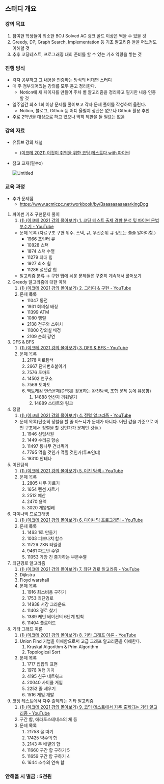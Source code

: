## 스터디 개요

### 강의 목표

1. 참여한 학생들이 최소한 BOJ Solved AC 랭크 골드 이상은 찍을 수 있을 것
2. Greedy, DP, Graph Search, Implementation 등 기초 알고리즘 들을 어느정도 이해할 것
3. 추후 코딩테스트, 프로그래밍 대회 준비를 할 수 있는 기초 역량을 쌓는 것

### 진행 방식

- 각자 공부하고 그 내용을 인증하는 방식의 비대면 스터디
- 매 주 첨부되어있는 강의를 모두 듣고 정리한다.
    - Notion에 새 페이지를 만들어 주차 별 알고리즘을 정리하고 필기한 내용 인증할 것
- 일주일간 최소 1회 이상 문제를 풀어보고 각자 문제 풀이를 작성하여 올린다.
    - Notion, 블로그, Github 등 어디 올릴지 상관은 없으나 Github 활용 추천
- 주로 2학년을 대상으로 하고 있으나 딱히 제한을 둘 필요는 없음

### 강의 자료

- 유튜브 강의 채널
    - [(이코테 2021) 이것이 취업을 위한 코딩 테스트다 with 파이썬](https://www.youtube.com/watch?v=m-9pAwq1o3w&list=PLRx0vPvlEmdAghTr5mXQxGpHjWqSz0dgC)
- 참고 교재(필수x)
    
    ![Untitled](https://s3-us-west-2.amazonaws.com/secure.notion-static.com/964bb424-9fae-4611-8016-da791e3225a6/Untitled.png)
    

### 교육 과정

- 추가 문제집
    - https://www.acmicpc.net/workbook/by/BaaaaaaaaaaarkingDog
1. 파이썬 기초 구현문제 풀이
    1. [(1) (이코테 2021 강의 몰아보기) 1. 코딩 테스트 출제 경향 분석 및 파이썬 문법 부수기 - YouTube](https://www.youtube.com/watch?v=m-9pAwq1o3w&list=PLRx0vPvlEmdAghTr5mXQxGpHjWqSz0dgC) 
    - 문제 목록 (자료구조 구현 위주. 스택, 큐, 우선순위 큐 정도는 쓸줄 알아야함.)
        - 1966 프린터 큐
        - 10828 스택
        - 1874 스택 수열
        - 11279 최대 힙
        - 1927 최소 힙
        - 11286 절댓값 힙
    - 알고리즘 분류 → 구현 탭에 쉬운 문제들은 꾸준히 계속해서 풀어보기
2. Greedy 알고리즘에 대한 이해
    1. [(1) (이코테 2021 강의 몰아보기) 2. 그리디 & 구현 - YouTube](https://www.youtube.com/watch?v=2zjoKjt97vQ&list=PLRx0vPvlEmdAghTr5mXQxGpHjWqSz0dgC&index=2)
    2. 문제 목록
        - 11047 동전
        - 1931 회의실 배정
        - 11399 ATM
        - 1080 행렬
        - 2138 전구와 스위치
        - 11000 강의실 배정
        - 2109 순회 강연
3. DFS & BFS
    1. [(1) (이코테 2021 강의 몰아보기) 3. DFS & BFS - YouTube](https://www.youtube.com/watch?v=7C9RgOcvkvo&list=PLRx0vPvlEmdAghTr5mXQxGpHjWqSz0dgC&index=3)
    2. 문제 목록
        1. 2178 미로탐색
        2. 2667 단지번호붙이기
        3. 7576 토마토
        4. 14502 연구소
        5. 7569 토마토
        6. 백트래킹 연습문제(DFS를 활용하는 완전탐색, 조합 문제 등에 유용함)
            1. 14888 연산자 끼워넣기
            2. 14889 스타트와 링크
4. 정렬
    1. [(1) (이코테 2021 강의 몰아보기) 4. 정렬 알고리즘 - YouTube](https://www.youtube.com/watch?v=KGyK-pNvWos&list=PLRx0vPvlEmdAghTr5mXQxGpHjWqSz0dgC&index=4)
    2. 문제 목록(단순히 정렬을 할 줄 아느냐가 문제가 아니다. 어떤 값을 기준으로 어떤 구조에서 정렬을 할 것인가가 문제인 것들.)
        1. 1946 신입사원
        2. 1449 수리공 항승
        3. 11497 통나무 건너뛰기
        4. 7795 먹을 것인가 먹힐 것인가(투포인터)
        5. 18310 안테나
5. 이진탐색
    1. [(1) (이코테 2021 강의 몰아보기) 5. 이진 탐색 - YouTube](https://www.youtube.com/watch?v=94RC-DsGMLo&list=PLRx0vPvlEmdAghTr5mXQxGpHjWqSz0dgC&index=5)
    2. 문제 목록
        1. 2805 나무 자르기
        2. 1654 랜선 자르기
        3. 2512 예산
        4. 2470 용액
        5. 3020 개똥벌레
6. 다이나믹 프로그래밍
    1. [(1) (이코테 2021 강의 몰아보기) 6. 다이나믹 프로그래밍 - YouTube](https://www.youtube.com/watch?v=5Lu34WIx2Us&list=PLRx0vPvlEmdAghTr5mXQxGpHjWqSz0dgC&index=6)
    2. 문제 목록
        1. 1463 1로 만들기
        2. 1003 피보나치 함수
        3. 11726 2XN 타일링
        4. 9461 파도반 수열
        5. 11053 가장 긴 증가하는 부분수열
7. 최단경로 알고리즘
    1. [(1) (이코테 2021 강의 몰아보기) 7. 최단 경로 알고리즘 - YouTube](https://www.youtube.com/watch?v=acqm9mM1P6o&list=PLRx0vPvlEmdAghTr5mXQxGpHjWqSz0dgC&index=7)
    2. Dijkstra
    3. Floyd warshall
    4. 문제 목록
        1. 1916 최소비용 구하기
        2. 1753 최단경로
        3. 14938 서강 그라운드
        4. 11403 경로 찾기
        5. 1389 케빈 베이컨의 6단계 법칙
        6. 11404 플로이드
8. 기타 그래프 이론
    1. [(1) (이코테 2021 강의 몰아보기) 8. 기타 그래프 이론 - YouTube](https://www.youtube.com/watch?v=aOhhNFTIeFI&list=PLRx0vPvlEmdAghTr5mXQxGpHjWqSz0dgC&index=8)
    2. Union Find 기법을 이해함으로써 고급 그래프 알고리즘을 이해한다. 
        1. Kruskal Algorithm & Prim Algorithm
        2. Topological Sort
    3. 문제 목록
        1. 1717 집합의 표현
        2. 1976 여행 가자
        3. 4195 친구 네트워크
        4. 20040 사이클 게임
        5. 2252 줄 세우기
        6. 1516 게임 개발
9. 코딩 테스트에서 자주 출제되는 기타 알고리즘
    1. [(1) (이코테 2021 강의 몰아보기) 9. 코딩 테스트에서 자주 출제되는 기타 알고리즘 - YouTube](https://www.youtube.com/watch?v=cswJ1h-How0&list=PLRx0vPvlEmdAghTr5mXQxGpHjWqSz0dgC&index=9)
    2. 구간 합, 에라토스테네스의 체 등
    3. 문제 목록
        1. 21758 꿀 따기
        2. 17425 약수의 합
        3. 2143 두 배열의 합
        4. 11660 구간 합 구하기 5
        5. 11659 구간 합 구하기 4
        6. 1644 소수의 연속 합

### 안해올 시 벌금 : 5천원